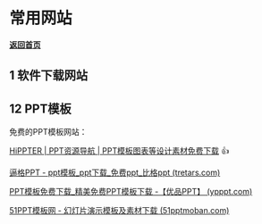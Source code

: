 # 常用网站

[**返回首页**](/README.md)

## 1 软件下载网站



## 12 PPT模板

免费的PPT模板网站：

[HiPPTER | PPT资源导航 | PPT模板图表等设计素材免费下载](http://www.hippter.com/) :thumbsup:

[逼格PPT - ppt模板_ppt下载_免费ppt_比格ppt (tretars.com)](http://www.tretars.com/)

[PPT模板免费下载_精美免费PPT模板下载 -【优品PPT】 (ypppt.com)](https://www.ypppt.com/)

[51PPT模板网 - 幻灯片演示模板及素材下载 (51pptmoban.com)](http://www.51pptmoban.com/)

